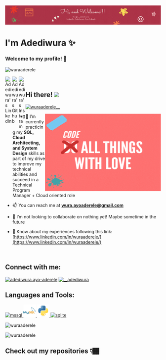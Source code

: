 <p  align="center"><img src = "https://github.com/WuraAderele/WuraAderele/blob/main/Hi%2C%20and%20Welcome!!!.gif"></p>

<h1 align="left"> I'm Adediwura ✨</h1>
<h3 align="left"> Welcome to my profile! 🌼</h3>

<p align="left"> <img src="https://komarev.com/ghpvc/?username=wuraaderele&label=Profile%20views&color=0e75b6&style=flat" alt="wuraaderele" /> </p>

<a href="https://www.linkedin.com/in/wuraaderele/">
   <img align="left" alt="Adediwura's LinkedIn" width="22px" src="https://cdn.jsdelivr.net/npm/simple-icons@v3/icons/linkedin.svg" />
</a>
<a href="https://github.com/wuraaderele">
  <img align="left" alt="Adediwura's Github" width="22px" src="https://cdn.jsdelivr.net/npm/simple-icons@v3/icons/github.svg" />
</a>
<a href="https://www.instagram.com/__adediwura/">
  <img align="left" alt="Adediwura's Instagram" width="22px" src="https://cdn.jsdelivr.net/npm/simple-icons@v3/icons/instagram.svg" />
</a>
<br />

## Hi there! <img src="https://raw.githubusercontent.com/syedareehaquasar/syedareehaquasar/master/gifs/Hi.gif" width="30px"></h2>

<p align="left"> <a href="https://twitter.com/wuraaderele__" target="blank"><img src="https://img.shields.io/twitter/follow/wuraaderele__?logo=twitter&style=for-the-badge" alt="wuraaderele__" /></a> </p>

<img align="right" height="250" width="375" alt="GIF" src="https://github.com/WuraAderele/WuraAderele/blob/main/Quote%20I%20live%20by.gif" />

- 🌱 I’m currently practicing my **SQL, Cloud Architecting, and System Design** skills as part of my drive to improve my technical abilities and succeed in a Technical Program Manager + Cloud oriented role

- 📫 You can reach me at **wura.ayoaderele@gmail.com**

- 💞️ I’m not looking to collaborate on nothing yet! Maybe sometime in the future

- 📄 Know about my experiences following this link: [https://www.linkedin.com/in/wuraaderele/](https://www.linkedin.com/in/wuraaderele/)

<br />

<h2 align="left">Connect with me:</h2>

<p align="left">
<a href="https://linkedin.com/in/adediwura ayo-aderele" target="blank"><img align="center" src="https://raw.githubusercontent.com/rahuldkjain/github-profile-readme-generator/master/src/images/icons/Social/linked-in-alt.svg" alt="adediwura ayo-aderele" height="30" width="40" /></a>
<a href="https://instagram.com/__adediwura" target="blank"><img align="center" src="https://raw.githubusercontent.com/rahuldkjain/github-profile-readme-generator/master/src/images/icons/Social/instagram.svg" alt="__adediwura" height="30" width="40" /></a>
</p>

<h2 align="left">Languages and Tools:</h2>
<p align="left"> <a href="https://www.microsoft.com/en-us/sql-server" target="_blank" rel="noreferrer"> <img src="https://www.svgrepo.com/show/303229/microsoft-sql-server-logo.svg" alt="mssql" width="40" height="40"/> </a> <a href="https://www.mysql.com/" target="_blank" rel="noreferrer"> <img src="https://raw.githubusercontent.com/devicons/devicon/master/icons/mysql/mysql-original-wordmark.svg" alt="mysql" width="40" height="40"/> </a> <a href="https://www.python.org" target="_blank" rel="noreferrer"> <img src="https://raw.githubusercontent.com/devicons/devicon/master/icons/python/python-original.svg" alt="python" width="40" height="40"/> </a> <a href="https://www.sqlite.org/" target="_blank" rel="noreferrer"> <img src="https://www.vectorlogo.zone/logos/sqlite/sqlite-icon.svg" alt="sqlite" width="40" height="40"/> </a> </p>

<p><img align="center" src="https://github-readme-stats.vercel.app/api/top-langs?username=wuraaderele&show_icons=true&locale=en&layout=compact" alt="wuraaderele" /></p>

<p><img align="center" src="https://github-readme-streak-stats.herokuapp.com/?user=wuraaderele&" alt="wuraaderele" /></p>

## Check out my repositories 👇🏾 </h2>

<!---
WuraAderele/WuraAderele is a ✨ special ✨ repository because its `README.md` (this file) appears on your GitHub profile.
You can click the Preview link to take a look at your changes.
--->

